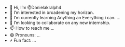 - 👋 Hi, I’m @Danielakralph4
- 👀 I’m interested in broadening my horizan.
- 🌱 I’m currently learning Anything an Everything i can. ...
- 💞️ I’m looking to collaborate on any new internship.
- 📫 How to reach me ...
- 😄 Pronouns: ...
- ⚡ Fun fact: ...

<!---
Danielakralph4/Danielakralph4 is a ✨ special ✨ repository because its `README.md` (this file) appears on your GitHub profile.
You can click the Preview link to take a look at your changes.
--->
